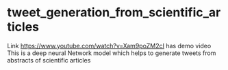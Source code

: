 # tweet_generation_from_scientific_articles
Link https://www.youtube.com/watch?v=Xam9poZM2cI has demo video
This is a deep neural Network model which helps to generate tweets from abstracts of scientific articles

